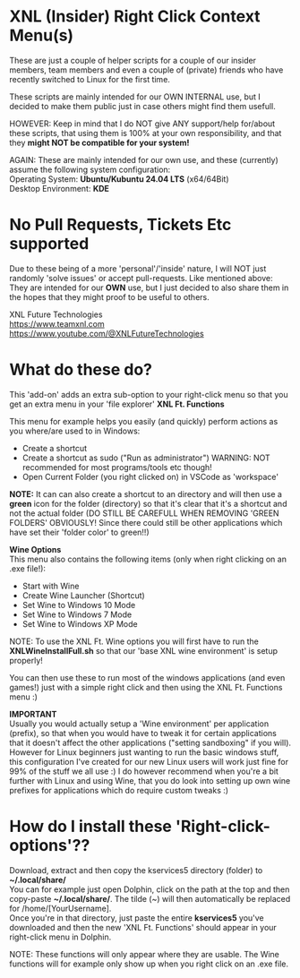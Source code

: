 # XNL (Insider) Right Click Context Menu(s)
These are just a couple of helper scripts for a couple of our insider members, team members and even a couple of (private) friends who have recently switched to Linux for the first time.
  
These scripts are mainly intended for our OWN INTERNAL use, but I decided to make them public just in case others might find them usefull. 
  
HOWEVER: Keep in mind that I do NOT give ANY support/help for/about these scripts, that using them is 100% at your own responsibility, and that they **might NOT be compatible for your system!**  
  
AGAIN: These are mainly intended for our own use, and these (currently) assume the following system configuration:  
Operating System: **Ubuntu/Kubuntu 24.04 LTS** (x64/64Bit)  
Desktop Environment: **KDE**  

# No Pull Requests, Tickets Etc supported
Due to these being of a more 'personal'/'inside' nature, I will NOT just randomly 'solve issues' or accept pull-requests. Like mentioned above: They are intended for our **OWN** use, but I just decided to also share them in the hopes that they might proof to be useful to others.
  
XNL Future Technologies  
https://www.teamxnl.com  
https://www.youtube.com/@XNLFutureTechnologies  

# What do these do?
This 'add-on' adds an extra sub-option to your right-click menu so that you get an extra menu in your 'file explorer' **XNL Ft. Functions**  
  
This menu for example helps you easily (and quickly) perform actions as you where/are used to in Windows:
- Create a shortcut
- Create a shortcut as sudo ("Run as administrator") WARNING: NOT recommended for most programs/tools etc though!
- Open Current Folder (you right clicked on) in VSCode as 'workspace'

**NOTE:** It can can also create a shortcut to an directory and will then use a **green** icon for the folder (directory) so that it's clear that it's a shortcut and not the actual folder (DO STILL BE CAREFULL WHEN REMOVING 'GREEN FOLDERS' OBVIOUSLY! Since there could still be other applications which have set their 'folder color' to green!!)
  
**Wine Options**  
This menu also contains the following items (only when right clicking on an .exe file!):  
- Start with Wine
- Create Wine Launcher (Shortcut)
- Set Wine to Windows 10 Mode
- Set Wine to Windows 7 Mode
- Set Wine to Windows XP Mode
  
NOTE: To use the XNL Ft. Wine options you will first have to run the **XNLWineInstallFull.sh** so that our 'base XNL wine environment' is setup properly!  
  
You can then use these to run most of the windows applications (and even games!) just with a simple right click and then using the XNL Ft. Functions menu :)  

**IMPORTANT**  
Usually you would actually setup a 'Wine environment' per application (prefix), so that when you would have to tweak it for certain applications that it doesn't affect the other applications ("setting sandboxing" if you will). However for Linux beginners just wanting to run the basic windows stuff, this configuration I've created for our new Linux users will work just fine for 99% of the stuff we all use :) I do however recommend when you're a bit further with Linux and using Wine, that you do look into setting up own wine prefixes for applications which do require custom tweaks :)

  
# How do I install these 'Right-click-options'??
Download, extract and then copy the kservices5 directory (folder) to **~/.local/share/**  
You can for example just open Dolphin, click on the path at the top and then copy-paste **~/.local/share/**. The tilde (~) will then automatically be replaced for /home/[YourUsername].  
Once you're in that directory, just paste the entire **kservices5** you've downloaded and then the new 'XNL Ft. Functions' should appear in your right-click menu in Dolphin.  
  
NOTE: These functions will only appear where they are usable. The Wine functions will for example only show up when you right click on an .exe file.




